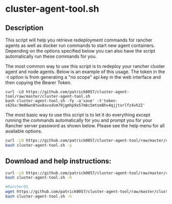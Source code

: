 # cluster-agent-tool.sh
## Description
This script will help you retrieve redeployment commands for rancher agents as well as docker run commands to start new agent containers.  Depending on the options specified below you can also have the script automatically run these commands for you.

The most common way to use this script is to redeploy your rancher cluster agent and node agents.  Below is an example of this usage.  The token in the -t option is from generating a "no scope" api key in the web interface and then copying the Bearer Token.
```
curl -LO https://github.com/patrick0057/cluster-agent-tool/raw/master/cluster-agent-tool.sh
bash cluster-agent-tool.sh -fy -a'save' -t'token-s62kx:9m86wn8twx8xvxdvm79jgmhp9x57mbc5mtsm8hv4qjjtxrlfz4vh22'
```

The most basic way to use this script is to let it do everything except running the commands automatically for you and prompt you for your Rancher server password as shown below.  Please see the help menu for all available options.

```bash
curl -LO https://github.com/patrick0057/cluster-agent-tool/raw/master/cluster-agent-tool.sh
bash cluster-agent-tool.sh -y
```


## Download and help instructions:

```bash
curl -LO https://github.com/patrick0057/cluster-agent-tool/raw/master/cluster-agent-tool.sh
bash cluster-agent-tool.sh -h

#RancherOS
wget https://github.com/patrick0057/cluster-agent-tool/raw/master/cluster-agent-tool.sh
bash cluster-agent-tool.sh -h
```
